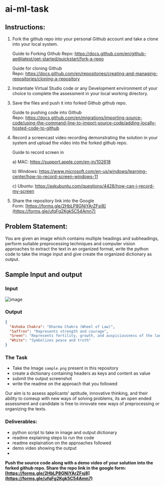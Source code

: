 # ai-ml-task

## Instructions:

1. Fork the github repo into your personal Github account and take a clone into your local system.
    
    Guide to Forking Github Repo: https://docs.github.com/en/github-ae@latest/get-started/quickstart/fork-a-repo
    
    Guide for cloning Github Repo: https://docs.github.com/en/repositories/creating-and-managing-repositories/cloning-a-repository
    
2. Instantiate Virtual Studio code or any Development environment of your choice to complete the assessment in your local working directory.
3. Save the files and push it into forked Github github repo.
    
    Guide to pushing code into Github Repo: https://docs.github.com/en/migrations/importing-source-code/using-the-command-line-to-import-source-code/adding-locally-hosted-code-to-github
    
4. Record a screencast video recording demonstrating the solution in your system and upload the video into the forked github repo.
    
    Guide to record screen in
    
    a) MAC: https://support.apple.com/en-in/102618
    
    b) Windows: https://www.microsoft.com/en-us/windows/learning-center/how-to-record-screen-windows-11
    
    c) Ubuntu: https://askubuntu.com/questions/4428/how-can-i-record-my-screen
    
5. Share the repository link into the Google Form: [https://forms.gle/2HbLP8GNiYArZFsj8](https://forms.gle/ufqFg2Kgk5C54Amn7)


## Problem Statement:
You are given an image which contains multiple headings and subheadings, perform suitable preprocessing techniques and computer vision approaches to extract the text in an organized format, write the python code to take the image input and give create the organized dictionary as output. 

## Sample Input and output
### Input 
![image](https://github.com/user-attachments/assets/e5695bba-0dfa-4144-8c09-1cabf8096b3e)
### Output
```json
{
  "Ashoka Chakra": "Dharma Chakra (Wheel of Law)",
  "Saffron": "Represents strength and courage",
  "Green": "Represents fertility, growth, and auspiciousness of the land",
  "White": "Symbolizes peace and truth"
}
```
### The Task
- Take the Image `sample.png` present in this repository
- create a dictionary containing headers as keys and content as value
- submit the output screenshot
- write the readme on the approach that you followed

Our aim is to assess applicants' aptitude, innovative thinking, and their ability to comeup with new ways of solving problems, its an open ended assessment and candidate is free to innovate new ways of preprocessing or organizing the texts. 

### **Deliverables**:
- python script to take in image and output dictionary
- readme explaining steps to run the code
- readme explaination on the approaches followed
- demo video showing the output 
- 

**Push the source code along with a demo video of your solution into the forked github repo. Share the repo link in the google form: [https://forms.gle/2HbLP8GNiYArZFsj8](https://forms.gle/ufqFg2Kgk5C54Amn7)**


